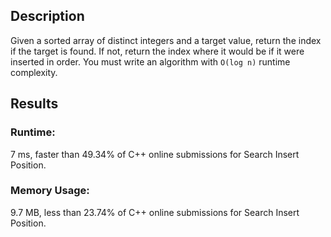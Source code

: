 ## Description
Given a sorted array of distinct integers and a target value, return the index if the target is found. 
If not, return the index where it would be if it were inserted in order.
You must write an algorithm with ```O(log n)``` runtime complexity.

## Results
### Runtime: 
7 ms, faster than 49.34% of C++ online submissions for Search Insert Position.
### Memory Usage: 
9.7 MB, less than 23.74% of C++ online submissions for Search Insert Position.
